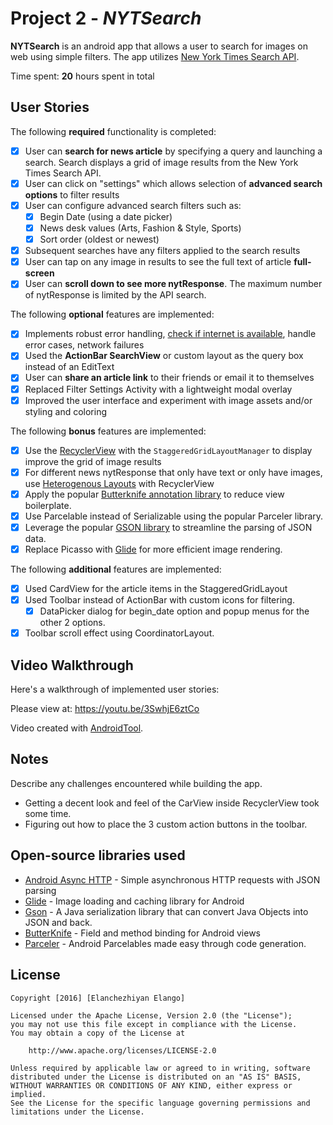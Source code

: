 # Project 2 - *NYTSearch*

**NYTSearch** is an android app that allows a user to search for images on web using simple filters. The app utilizes [New York Times Search API](http://developer.nytimes.com/docs/read/article_search_api_v2).

Time spent: **20** hours spent in total

## User Stories

The following **required** functionality is completed:

* [X] User can **search for news article** by specifying a query and launching a search. Search displays a grid of image results from the New York Times Search API.
* [X] User can click on "settings" which allows selection of **advanced search options** to filter results
* [X] User can configure advanced search filters such as:
  * [X] Begin Date (using a date picker)
  * [X] News desk values (Arts, Fashion & Style, Sports)
  * [X] Sort order (oldest or newest)
* [X] Subsequent searches have any filters applied to the search results
* [X] User can tap on any image in results to see the full text of article **full-screen**
* [X] User can **scroll down to see more nytResponse**. The maximum number of nytResponse is limited by the API search.

The following **optional** features are implemented:

* [X] Implements robust error handling, [check if internet is available](http://guides.codepath.com/android/Sending-and-Managing-Network-Requests#checking-for-network-connectivity), handle error cases, network failures
* [X] Used the **ActionBar SearchView** or custom layout as the query box instead of an EditText
* [X] User can **share an article link** to their friends or email it to themselves
* [X] Replaced Filter Settings Activity with a lightweight modal overlay
* [X] Improved the user interface and experiment with image assets and/or styling and coloring

The following **bonus** features are implemented:

* [X] Use the [RecyclerView](http://guides.codepath.com/android/Using-the-RecyclerView) with the `StaggeredGridLayoutManager` to display improve the grid of image results
* [X] For different news nytResponse that only have text or only have images, use [Heterogenous Layouts](http://guides.codepath.com/android/Heterogenous-Layouts-inside-RecyclerView) with RecyclerView
* [X] Apply the popular [Butterknife annotation library](http://guides.codepath.com/android/Reducing-View-Boilerplate-with-Butterknife) to reduce view boilerplate.
* [X] Use Parcelable instead of Serializable using the popular Parceler library.
* [X] Leverage the popular [GSON library](http://guides.codepath.com/android/Using-Android-Async-Http-Client#decoding-with-gson-library) to streamline the parsing of JSON data.
* [X] Replace Picasso with [Glide](http://inthecheesefactory.com/blog/get-to-know-glide-recommended-by-google/en) for more efficient image rendering.

The following **additional** features are implemented:

* [X] Used CardView for the article items in the StaggeredGridLayout
* [X] Used Toolbar instead of ActionBar with custom icons for filtering.
  * [X] DataPicker dialog for begin_date option and popup menus for the other 2 options.
* [X] Toolbar scroll effect using CoordinatorLayout.

## Video Walkthrough

Here's a walkthrough of implemented user stories:

Please view at: https://youtu.be/3SwhjE6ztCo

Video created with [AndroidTool](https://github.com/mortenjust/androidtool-mac).

## Notes

Describe any challenges encountered while building the app.

* Getting a decent look and feel of the CarView inside RecyclerView took some time.
* Figuring out how to place the 3 custom action buttons in the toolbar.

## Open-source libraries used

- [Android Async HTTP](https://github.com/loopj/android-async-http) - Simple asynchronous HTTP requests with JSON parsing
- [Glide](https://github.com/bumptech/glide) - Image loading and caching library for Android
- [Gson](https://github.com/google/gson) - A Java serialization library that can convert Java Objects into JSON and back.
- [ButterKnife](http://jakewharton.github.io/butterknife/) - Field and method binding for Android views
- [Parceler](https://github.com/johncarl81/parceler) - Android Parcelables made easy through code generation.

## License

    Copyright [2016] [Elanchezhiyan Elango]

    Licensed under the Apache License, Version 2.0 (the "License");
    you may not use this file except in compliance with the License.
    You may obtain a copy of the License at

        http://www.apache.org/licenses/LICENSE-2.0

    Unless required by applicable law or agreed to in writing, software
    distributed under the License is distributed on an "AS IS" BASIS,
    WITHOUT WARRANTIES OR CONDITIONS OF ANY KIND, either express or implied.
    See the License for the specific language governing permissions and
    limitations under the License.
